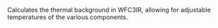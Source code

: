 Calculates the thermal background in WFC3IR, allowing for adjustable temperatures of the various components.
